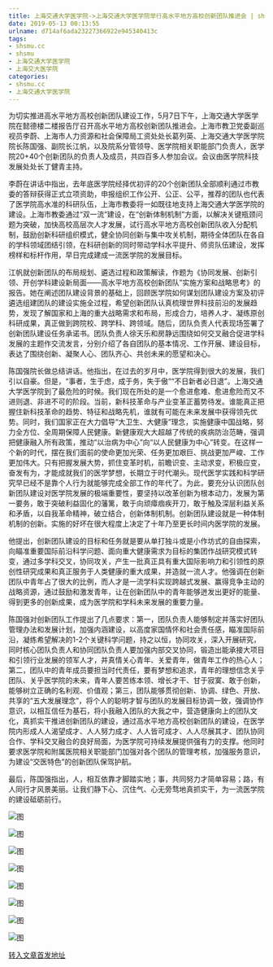 ```yaml
---
title: 上海交通大学医学院->上海交通大学医学院举行高水平地方高校创新团队推进会 | shsmu.cc
date: 2019-05-13 00:13:55
urlname: d714af6ada23227366922e945340413c
tags: 
- shsmu.cc
- shsmu
- 上海交通大学医学院
- 上海交大医学院
categories:
- shsmu.cc
- 上海交通大学医学院
---
```



为切实推进高水平地方高校创新团队建设工作，5月7日下午，上海交通大学医学院在懿德楼二楼报告厅召开高水平地方高校创新团队推进会。上海市教卫党委副巡视员李蔚、上海市人力资源和社会保障局工资处处长葛列英、上海交通大学医学院院长陈国强、副院长江帆，以及院系分管领导、医学院相关职能部门负责人，医学院20+40个创新团队的负责人及成员，共四百多人参加会议。会议由医学院科技发展处处长丁健青主持。

李蔚在讲话中指出，去年底医学院经择优初评的20个创新团队全部顺利通过市教委的答辩获得正式立项资助，申报组织工作公开、公正、公平，推荐的团队也代表了医学院高水准的科研队伍，上海市教委将一如既往地支持上海交通大学医学院的建设。上海市教委通过“双一流”建设，在“创新体制机制”方面，以解决关键瓶颈问题为突破，加快高校高层次人才发展，试行高水平地方高校创新团队收入分配机制，鼓励创新科研组织模式，健全协同创新与集中攻关机制，期待全体团队在各自的学科领域团结引领，在科研创新的同时带动学科水平提升、师资队伍建设，发挥榜样和标杆作用，早日完成建成一流医学院的发展目标。

江帆就创新团队的布局规划、遴选过程和政策解读，作题为《协同发展、创新引领、开创学科建设新局面——高水平地方高校创新团队”实施方案和战略思考》的报告。她在阐述团队建设背景的基础上，回顾医学院如何谋划团队建设方案及初评遴选组建团队的建设实施全过程，希望创新团队认真梳理世界科技前沿的发展趋势，发现了解国家和上海的重大战略需求和布局，形成合力，培养人才、凝练原创科研成果，真正做到跨院校、跨学科、跨领域。随后，团队负责人代表现场签署了创新团队建设任务承诺书。团队负责人徐天乐和房静远围绕如何交叉融合促进学科发展的主题作交流发言，分别介绍了各自团队的基本情况、工作开展、建设目标，表达了围绕创新、凝聚人心、团队齐心、共创未来的愿望和决心。

陈国强院长做总结讲话。他指出，在过去的岁月中，医学院得到很大的发展，我们引以自豪。但是，“事者，生于虑，成于务，失于傲”“不日新者必日退”。上海交通大学医学院到了最危险的时候。我们现在所处的是一个愈进愈难、愈进愈险而又不进则退、非进不可的阶段。当前，新科技革命与产业变革正蓄势待发。谁能真正把握住新科技革命的趋势、特征和战略先机，谁就有可能在未来发展中获得领先优势。同时，我们国家正在大力倡导“大卫生、大健康”理念，实施健康中国战略，努力全方位、全周期保障人民健康。新健康观大大超越了传统的疾病防治范畴，强调把健康融入所有政策，推动“以治病为中心”向“以人民健康为中心”转变。在这样一个新的时代，摆在我们面前的使命更加光荣、任务更加艰巨、挑战更加严峻、工作更加伟大。只有把握发展大势，抓住变革时机，前瞻识变、主动求变，积极应变，奋发有为，才能成就我们的医学梦想，长期立于时代潮头。现代医学实践和科学研究早已经不是靠个人行为就能够完成全部工作的年代了。为此，要充分认识团队创新团队建设对医学院发展的极端重要性，要坚持以改革创新为根本动力，发展为第一要务，敢于突破利益固化的藩篱，敢于向顽瘴痼疾开刀，敢于触及深层利益关系和矛盾，以自我革命精神，破立结合，创新体制机制。创新团队建设就是一种体制机制的创新。实施的好坏在很大程度上决定了十年乃至更长时间内医学院的发展。

他提出，创新团队建设的目标和任务就是要从单打独斗或是小作坊式的自由探索，向瞄准重要国际前沿科学问题、面向重大健康需求为目标的集团作战研究模式转变，通过多学科交叉，协同攻关，产生一批真正具有重大国际影响力和引领性的原创性研究成果和真正服务于人类健康的重大成果，并造就一流人才。他强调在创新团队中青年占了很大的比例，而人才是一流学科实现跨越式发展、赢得竞争主动的战略资源，通过鼓励和激发青年，让在创新团队中的青年能够迸发出更好的能量、得到更多的创新成果，成为医学院和学科未来发展的重要力量。

陈国强对创新团队工作提出了几点要求：第一，团队负责人能够制定并落实好团队管理办法和发展计划，加强内涵建设，以高度家国情怀和社会责任感，瞄准国际前沿，凝练希望解决的1-2个关键科学问题，持之以恒，协同攻关，深入开展研究，同时核心团队负责人和协同团队负责人要加强内部交叉协同，锻造出能承接大项目和引领行业发展的领军人才，并真情关心青年、关爱青年，做青年工作的热心人；第二，团队中的青年成员要担当时代责任，要有梦想和追求，青年的理想信念关乎团队、关乎医学院的未来，青年人要苦练本领、增长才干、甘于寂寞、敢于创新，能够树立正确的名利观、价值观；第三，团队能够贯彻创新、协调、绿色、开放、共享的“五大发展理念”，将个人的聪明才智与团队的发展目标协调一致，强调协作意识，以相互信任为基石，将小我融入团队的大我之中，营造健康向上的团队文化，真抓实干推进创新团队的建设，通过高水平地方高校创新团队的建设，在医学院内形成人人渴望成才、人人努力成才、人人皆可成才、人人尽展其才、团队协同合作、学科交叉融合的良好局面，为医学院可持续发展提供强有力的支撑。他同时要求医学院和附属医院相关职能部门加强对各个团队的管理考核，加强服务意识，为建设“交医特色”的创新团队保驾护航。

最后，陈国强指出，人，相互依靠才脚踏实地；事，共同努力才简单容易；路，有人同行才风景美丽。让我们静下心、沉住气、心无旁骛地真抓实干，为一流医学院的建设砥砺前行。



![图](https://www.shsmu.edu.cn/__local/1/94/BD/CF0F0D21F4C980EDC4395346A9C_76B15B58_9EFD.jpg)

![图](https://www.shsmu.edu.cn/__local/E/79/86/67931682D936EA6FBD2F1A37BDD_294CE356_B06F.jpg)

![图](https://www.shsmu.edu.cn/__local/C/F1/B8/CFBEB354077DB5B8A62245B9BD6_B2E9123F_D2C7.jpg)

![图](https://www.shsmu.edu.cn/__local/0/3A/54/3A9B32E4BD3E6B25C4DFA29CA24_EFD0BA1C_10F24.jpg)

![图](https://www.shsmu.edu.cn/__local/4/42/46/178F071DFFD8ABA3D4F56CB7DA9_49F01044_115EF.jpg)

![图](https://www.shsmu.edu.cn/__local/E/82/64/32D8D9743B6994BF7BD54BBAFB7_6D4868B7_ECDB.jpg)

![图](https://www.shsmu.edu.cn/__local/9/85/3D/ED54AB3841AD7B035F9DEA808BE_CF6AE15D_C199.jpg)

![图](https://www.shsmu.edu.cn/__local/D/D9/D0/94F110F9757FA8FE0167DBA1F50_2DAD6B0A_152B5.jpg)

[转入文章首发地址](https://www.shsmu.edu.cn/news/info/1002/16375.htm)